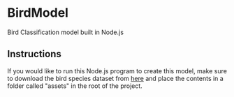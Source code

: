 # BirdModel
Bird Classification model built in Node.js

## Instructions
If you would like to run this Node.js program to create this model, make sure to download the bird species dataset from
[here](https://www.kaggle.com/datasets/gpiosenka/100-bird-species) and place the contents in a folder called "assets"
in the root of the project.
